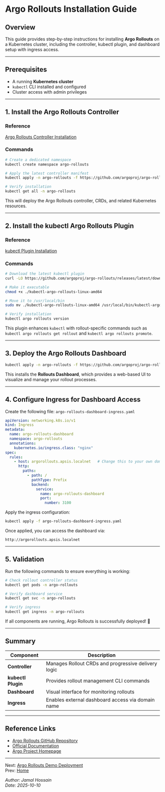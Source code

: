 # Argo Rollouts Installation Guide

## Overview

This guide provides step-by-step instructions for installing **Argo Rollouts** on a Kubernetes cluster, including the controller, kubectl plugin, and dashboard setup with ingress access.

---

## Prerequisites

- A running **Kubernetes cluster**
- `kubectl` CLI installed and configured
- Cluster access with admin privileges

---

## 1. Install the Argo Rollouts Controller

### Reference
[Argo Rollouts Controller Installation](https://argoproj.github.io/argo-rollouts/installation/#controller-installation)

### Commands

```bash
# Create a dedicated namespace
kubectl create namespace argo-rollouts

# Apply the latest controller manifest
kubectl apply -n argo-rollouts -f https://github.com/argoproj/argo-rollouts/releases/latest/download/install.yaml

# Verify installation
kubectl get all -n argo-rollouts
```

This will deploy the Argo Rollouts controller, CRDs, and related Kubernetes resources.

---

## 2. Install the kubectl Argo Rollouts Plugin

### Reference
[kubectl Plugin Installation](https://argoproj.github.io/argo-rollouts/installation/#kubectl-plugin-installation)

### Commands

```bash
# Download the latest kubectl plugin
curl -LO https://github.com/argoproj/argo-rollouts/releases/latest/download/kubectl-argo-rollouts-linux-amd64

# Make it executable
chmod +x ./kubectl-argo-rollouts-linux-amd64

# Move it to /usr/local/bin
sudo mv ./kubectl-argo-rollouts-linux-amd64 /usr/local/bin/kubectl-argo-rollouts

# Verify installation
kubectl argo rollouts version
```

This plugin enhances `kubectl` with rollout-specific commands such as `kubectl argo rollouts get rollout` and `kubectl argo rollouts promote`.

---

## 3. Deploy the Argo Rollouts Dashboard

```bash
kubectl apply -n argo-rollouts -f https://github.com/argoproj/argo-rollouts/releases/latest/download/dashboard-install.yaml
```

This installs the **Rollouts Dashboard**, which provides a web-based UI to visualize and manage your rollout processes.

---

## 4. Configure Ingress for Dashboard Access

Create the following file: `argo-rollouts-dashboard-ingress.yaml`

```yaml
apiVersion: networking.k8s.io/v1
kind: Ingress
metadata:
  name: argo-rollouts-dashboard
  namespace: argo-rollouts
  annotations:
    kubernetes.io/ingress.class: "nginx"
spec:
  rules:
    - host: argorollouts.apsis.localnet   # Change this to your own domain
      http:
        paths:
          - path: /
            pathType: Prefix
            backend:
              service:
                name: argo-rollouts-dashboard
                port:
                  number: 3100
```

Apply the ingress configuration:

```bash
kubectl apply -f argo-rollouts-dashboard-ingress.yaml
```

Once applied, you can access the dashboard via:

```
http://argorollouts.apsis.localnet
```

---

## 5. Validation

Run the following commands to ensure everything is working:

```bash
# Check rollout controller status
kubectl get pods -n argo-rollouts

# Verify dashboard service
kubectl get svc -n argo-rollouts

# Verify ingress
kubectl get ingress -n argo-rollouts
```

If all components are running, Argo Rollouts is successfully deployed! 🎉

---

## Summary

| Component | Description |
|------------|--------------|
| **Controller** | Manages Rollout CRDs and progressive delivery logic |
| **kubectl Plugin** | Provides rollout management CLI commands |
| **Dashboard** | Visual interface for monitoring rollouts |
| **Ingress** | Enables external dashboard access via domain name |

---

## Reference Links

- [Argo Rollouts GitHub Repository](https://github.com/argoproj/argo-rollouts)
- [Official Documentation](https://argo-rollouts.readthedocs.io/)
- [Argo Project Homepage](https://argoproj.github.io/)

---
Next: [Argo Rollouts Demo Deployment](https://github.com/jamaldevsecops/ArgoRollouts/blob/master/docs/2.Argo-Rollouts-Demo-Deployment.md)  
Prev: [Home](https://github.com/jamaldevsecops/ArgoRollouts/tree/master)

*Author: Jamal Hossain*  
*Date: 2025-10-10*  
